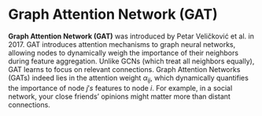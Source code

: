 # Graph Attention Network (GAT) 
**Graph Attention Network (GAT)** was introduced by Petar Veličković et al. in 2017. GAT introduces attention mechanisms to graph neural networks, allowing nodes to dynamically weigh the importance of their neighbors during feature aggregation. Unlike GCNs (which treat all neighbors equally), GAT learns to focus on relevant connections. Graph Attention Networks (GATs) indeed lies in the attention weight $α_{ij}$, which dynamically quantifies the importance of node $j's$ features to node $i$. For example, in a social network, your close friends’ opinions might matter more than distant connections.
